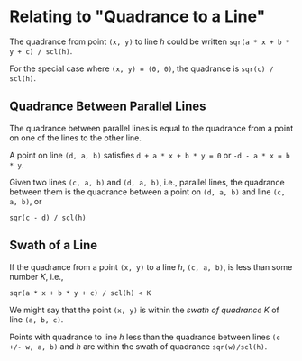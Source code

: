# Relating to "Quadrance to a Line"

The quadrance from point `(x, y)` to line _h_ could be written `sqr(a * x + b * y + c) / scl(h)`.

For the special case where `(x, y) = (0, 0)`, the quadrance is `sqr(c) / scl(h)`.

## Quadrance Between Parallel Lines

The quadrance between parallel lines is equal to the quadrance from a point on one of the lines to the other line.

A point on line `(d, a, b)` satisfies `d + a * x + b * y = 0` or `-d - a * x = b * y`.

Given two lines `(c, a, b)` and `(d, a, b)`, i.e., parallel lines,
the quadrance between them is the quadrance between a point on `(d, a, b)` and line `(c, a, b)`, or

    sqr(c - d) / scl(h)
    
## Swath of a Line

If the quadrance from a point `(x, y)` to a line _h_, `(c, a, b)`, is less than some number _K_, i.e.,

    sqr(a * x + b * y + c) / scl(h) < K
    
We might say that the point `(x, y)` is within the _swath of quadrance K_ of line `(a, b, c)`.

Points with quadrance to line _h_ less than the quadrance between lines `(c +/- w, a, b)` and _h_ are within the swath of quadrance `sqr(w)/scl(h)`.
